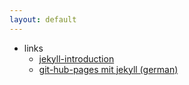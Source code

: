 ```yaml
---
layout: default
---
```

* links
  * [jekyll-introduction](http://jekyllbootstrap.com/lessons/jekyll-introduction.html)
  * [git-hub-pages mit jekyll (german)](https://www.dev-insider.de/github-pages-in-verbindung-mit-jekyll-a-879571/)
